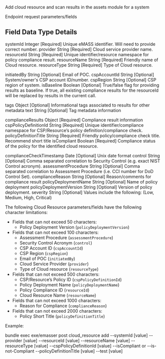 Add cloud resource and scan results in the assets module for a system

Endpoint request parameters/fields

Field                   Data Type  Details
-------------------------------------------------------------------------------------------------
systemId                 Integer   [Required] Unique eMASS identifier. Will need to provide correct number.
provider                 String    [Required] Cloud service provider name.
resourceId               String    [Required] Unique identifier/resource namespace for policy compliance result.
resourceName             String    [Required] Friendly name of Cloud resource.
resourceType             String    [Required] Type of Cloud resource.

initiatedBy              String    [Optional] Email of POC.
cspAccountId             String    [Optional] System/owner's CSP account ID/number.
cspRegion                String    [Optional] CSP region of system.
isBaseline               Boolean   [Optional] True/false flag for providing results as baseline.
                                              If true, all existing compliance results for the resourceId will be replaced by results in the current call.

tags                     Object    [Optional] Informational tags associated to results for other metadata
  text                   String    [Optional] Tag metadata information

complianceResults        Object    [Required] Compliance result information
  cspPolicyDefinitionId    String  [Required] Unique identifier/compliance namespace for CSP/Resource’s
                                            policy definition/compliance check.
  policyDefinitionTitle    String  [Required] Friendly policy/compliance check title. Recommend short title
  isCompliant              Boolean [Required] Compliance status of the policy for the identified cloud resource.

  complianceCheckTimestamp Date    [Optional] Unix date format
  control                  String  [Optional] Comma separated correlation to Security Control
                                             (e.g. exact NIST Control acronym).
  assessmentProcedure      String  [Optional] Comma separated correlation to Assessment Procedure
                                              (i.e. CCI number for DoD Control Set).
  complianceReason         String  [Optional] Reason/comments for compliance result
  policyDeploymentName     String  [Optional] Name of policy deployment
  policyDeploymentVersion  String  [Optional] Version of policy deployment.
  severity                 String  [Optional] Values include the following: (Low, Medium, High, Critical)


  The following Cloud Resource parameters/fields have the following character limitations:
- Fields that can not exceed 50 characters:
  - Policy Deployment Version (`policyDeploymentVersion`)
- Fields that can not exceed 100 characters:
  - Assessment Procedure      (`assessmentProcedure`)
  - Security Control Acronym  (`control`)
  - CSP Account ID            (`cspAccountId`)
  - CSP Region                (`cspRegion`)
  - Email of POC              (`initiatedBy`)
  - Cloud Service Provider    (`provider`)
  - Type of Cloud resource    (`resourceType`)
- Fields that can not exceed 500 characters:
  - CSP/Resource’s Policy ID  (`cspPolicyDefinitionId`)
  - Policy Deployment Name    (`policyDeploymentName`)
  - Policy Compliance ID      (`resourceId`)
  - Cloud Resource Name       (`resourceName`)
- Fields that can not exceed 1000 characters:
  - Reason for Compliance (`complianceReason`)
- Fields that can not exceed 2000 characters:
  - Policy Short Title    (`policyDefinitionTitle`)

Example:

bundle exec exe/emasser post cloud_resource add --systemId [value] --provider [value] --resourceId [value] --resourceName [value] --resourceType [value] --cspPolicyDefinitionId [value] --isCompliant or --is-not-Compliant --policyDefinitionTitle [value] --test [value]
